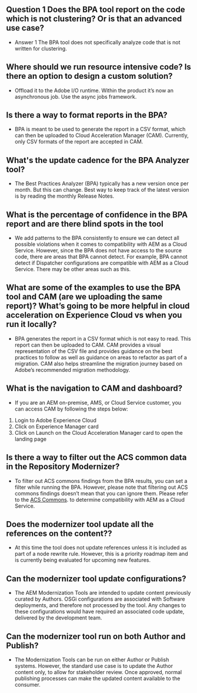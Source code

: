 ## Question 1 **Does the BPA tool report on the code which is not clustering? Or is that an advanced use case?**

- Answer 1 The BPA tool does not specifically analyze code that is not written for clustering.

## **Where should we run resource intensive code? Is there an option to design a custom solution?**

- Offload it to the Adobe I/O runtime. Within the product it’s now an asynchronous job. Use the async jobs framework.

## **Is there a way to format reports in the BPA?**

- BPA is meant to be used to generate the report in a CSV format, which can then be uploaded to Cloud Acceleration Manager (CAM). Currently, only CSV formats of the report are accepted in CAM.

## **What's the update cadence for the BPA Analyzer tool?**

- The Best Practices Analyzer (BPA) typically has a new version once per month. But this can change. Best way to keep track of the latest version is by reading the monthly Release Notes.

## **What is the percentage of confidence in the BPA report and are there blind spots in the tool**

- We add patterns to the BPA consistently to ensure we can detect all possible violations when it comes to compatibility with AEM as a Cloud Service. However, since the BPA does not have access to the source code, there are areas that BPA cannot detect. For example, BPA cannot detect if Dispatcher configurations are compatible with AEM as a Cloud Service. There may be other areas such as this. 

## **What are some of the examples to use the BPA tool and CAM (are we uploading the same report)? What’s going to be more helpful in cloud acceleration on Experience Cloud vs when you run it locally?**

- BPA generates the report in a CSV format which is not easy to read. This report can then be uploaded to CAM. CAM provides a visual representation of the CSV file and provides guidance on the best practices to follow as well as guidance on areas to refactor as part of a migration. CAM also helps streamline the migration journey based on Adobe’s recommended migration methodology.

## **What is the navigation to CAM and dashboard?**

- If you are an AEM on-premise, AMS, or Cloud Service customer, you can access CAM by following the steps below: 

1. Login to Adobe Experience Cloud 
2. Click on Experience Manager card 
3. Click on Launch on the Cloud Acceleration Manager card to open the landing page 

## **Is there a way to filter out the ACS common data in the Repository Modernizer?**

- To filter out ACS commons findings from the BPA results, you can set a filter while running the BPA. 	However, please note that filtering out ACS commons findings doesn’t mean that you can ignore them. Please refer to the [ACS Commons](https://adobe-consulting-services.github.io/acs-aem-commons/). to determine compatibility with AEM as a Cloud Service. 

## **Does the modernizer tool update all the references on the content??**

- At this time the tool does not update references unless it is included as part of a node rewrite rule. However, this is a priority roadmap item and is currently being evaluated for upcoming new features. 

## **Can the modernizer tool update configurations?**

- The AEM Modernization Tools are intended to update content previously curated by Authors. OSGi configurations are associated with Software deployments, and therefore not processed by the tool. Any changes to these configurations would have required an associated code update, delivered by the development team.

## **Can the modernizer tool run on both Author and Publish?**

- The Modernization Tools can be run on either Author or Publish systems. However, the standard use case is to update the Author content only, to allow for stakeholder review. Once approved, normal publishing processes can make the updated content available to the consumer. 
